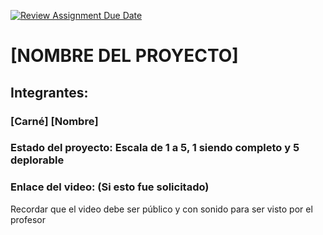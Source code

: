 [![Review Assignment Due Date](https://classroom.github.com/assets/deadline-readme-button-24ddc0f5d75046c5622901739e7c5dd533143b0c8e959d652212380cedb1ea36.svg)](https://classroom.github.com/a/VY4vJK93)
# [NOMBRE DEL PROYECTO]
## Integrantes:
### [Carné] [Nombre]

### Estado del proyecto: Escala de 1 a 5, 1 siendo completo y 5 deplorable
### Enlace del video: (Si esto fue solicitado)
Recordar que el video debe ser público y con sonido para ser visto por el profesor
